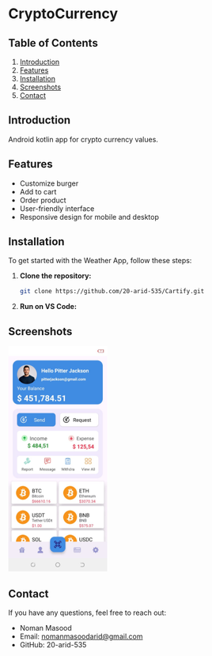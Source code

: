 # CryptoCurrency

## Table of Contents
1. [Introduction](#introduction)
2. [Features](#features)
3. [Installation](#installation)
4. [Screenshots](#ui)
9. [Contact](#contact)

## Introduction
Android kotlin app for crypto currency values.

## Features
- Customize burger
- Add to cart
- Order product
- User-friendly interface
- Responsive design for mobile and desktop

## Installation
To get started with the Weather App, follow these steps:

1. **Clone the repository:**
    ```sh
    git clone https://github.com/20-arid-535/Cartify.git
    ```

2. **Run on VS Code:**

## Screenshots
<p><img src="cryptohome.jpeg" width="200" >    </p>


## Contact
If you have any questions, feel free to reach out:

- Noman Masood
- Email: nomanmasoodarid@gmail.com
- GitHub: 20-arid-535    
